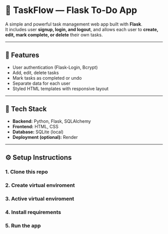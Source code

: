 # 📝 TaskFlow — Flask To-Do App

A simple and powerful task management web app built with **Flask**.  
It includes user **signup, login, and logout**, and allows each user to **create, edit, mark complete, or delete** their own tasks.

---

## 🚀 Features
- User authentication (Flask-Login, Bcrypt)
- Add, edit, delete tasks
- Mark tasks as completed or undo
- Separate data for each user
- Styled HTML templates with responsive layout

---

## 🧠 Tech Stack
- **Backend:** Python, Flask, SQLAlchemy
- **Frontend:** HTML, CSS
- **Database:** SQLite (local)
- **Deployment (optional):** Render

---

## ⚙️ Setup Instructions

### 1. Clone this repo
### 2. Create virtual enviroment 
### 3. Active virtual enviroment 
### 4. Install requirements
### 5. Run the app